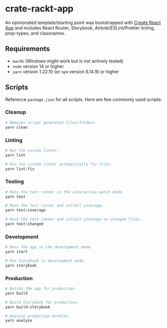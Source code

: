# crate-rackt-app

An opinionated template/starting point was bootstrapped with [Create React App](https://github.com/facebook/create-react-app) and includes React Router, Storybook, Airbnb/ESLint/Prettier linting, prop-types, and classnames.

## Requirements

- `macOS` (Windows _might_ work but is not actively tested)
- `node` version 14 or higher
- `yarn` version 1.22.10 (or `npm` version 6.14.9) or higher

## Scripts

Reference `package.json` for all scripts. Here are few commonly used scripts:

### Cleanup

```sh
# Removes script generated files/folders.
yarn clean
```

### Linting

```sh
# Run the custom linter.
yarn lint

# Run the custom linter automatically fix files.
yarn lint:fix
```

### Testing

```sh
# Runs the test runner in the interactive watch mode.
yarn test

# Runs the test runner and collect coverage.
yarn test:coverage

# Runs the test runner and collect coverage on changed files.
yarn test:changed
```

### Development

```sh
# Runs the app in the development mode.
yarn start

# Run Storybook in development mode.
yarn storybook
```

### Production

```sh
# Builds the app for production.
yarn build

# Build Storybook for production.
yarn build-storybook

# Analyze production bundles.
yarn analyze
```
